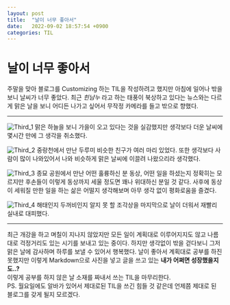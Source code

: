 ```yaml
---
layout: post
title:  "날이 너무 좋아서"
date:   2022-09-02 18:57:54 +0900
categories: TIL
---
```


# 날이 너무 좋아서  
주말을 맞아 블로그를 Customizing 하는 TIL을 작성하려고 했지만 아침에 일어나 밖을 보니 날씨가 너무 좋았다.  최근 _힌남누_ 라고 하는 태풍이 북상하고 있다는 뉴스와는 다르게 맑은 날을 보니 어디든 나가고 싶어서 무작정 카메라를 들고 밖으로 향했다.  
  
***
![Third_1](https://github.com/Cinnamon22/cinnamon22.github.io/blob/master/image/Third_1.JPG?raw=true)
맑은 하늘을 보니 가을이 오고 있다는 것을 실감했지만 생각보다 더운 날씨에 몇시간 만에 그 생각을 취소했다.  

![Third_2](https://github.com/Cinnamon22/cinnamon22.github.io/blob/master/image/Third_2.JPG?raw=true)
중랑천에서 만난 두루미 비슷한 친구가 여러 마리 있었다. 또한 생각보다 사람이 많이 나와있어서 나와 비슷하게 맑은 날씨에 이끌려 나왔으리라 생각했다.  

![Third_3](https://github.com/Cinnamon22/cinnamon22.github.io/blob/master/image/Third_3.JPG?raw=true)
 종묘 공원에서 만난 어떤 훌륭하신 분 동상, 어떤 일을 하셨는지 정확히는 모르지만 후손들이 이렇게 동상까지 세울 정도면 꽤나 위대하신 분일 것 같다. 사후에 동상이 세워질 만한 일을 하는 삶은 어떨지 생각해보며 아무 생각 없이 평화로움을 즐겼다.  
  
![Third_4](https://github.com/Cinnamon22/cinnamon22.github.io/blob/master/image/Third_4.JPG?raw=true)
해태인지 두꺼비인지 알지 못 할 조각상을 마지막으로 날이 더워서 재빨리 실내로 대피했다.
  
    
***
  
최근 개강을 하고 며칠이 지나지 않았지만 모든 일이 계획대로 이루어지지도 않고 나름대로 걱정거리도 있는 시기를 보내고 있는 중이다. 하지만 생각없이 밖을 걷다보니 그저 맑은 날에 감사하며 하루를 보낼 수 있어서 행복했다. 날이 좋아서 계획대로 공부를 하진 못했지만 이렇게 Markdown으로 사진을 넣고 글을 쓰고 있는 __내가 어쩌면 성장했을지도..?__  
이렇게 공부를 하지 않은 날 소재를 짜내서 쓰는 TIL을 마무리한다.  
PS. 월요일에도 알바가 있어서 제대로된 TIL을 쓰긴 힘들 것 같은데 언제쯤 제대로 된 블로그를 갖게 될지 모르겠다.  